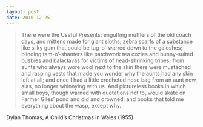 ```yaml
---
layout: post
date: 2010-12-25
---
```


>There were the Useful Presents: engulfing mufflers of the old coach days, and mittens made for giant sloths; zebra scarfs of a substance like silky gum that could be tug-o’-warred down to the galoshes; blinding tam-o’-shanters like patchwork tea cozies and bunny-suited busbies and balaclavas for victims of head-shrinking tribes; from aunts who always wore wool next to the skin there were mustached and rasping vests that made you wonder why the aunts had any skin left at all; and once I had a little crocheted nose bag from an aunt now, alas, no longer whinnying with us. And pictureless books in which small boys, though warned with quotations not to, would skate on Farmer Giles’ pond and did and drowned; and books that told me everything about the wasp, except why.

Dylan Thomas, A Child’s Christmas in Wales (1955)
